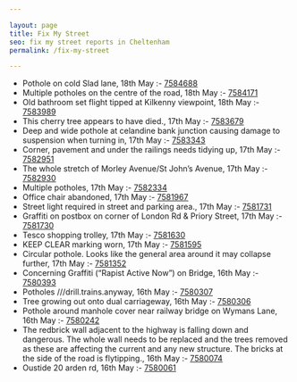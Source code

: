 ```yaml
---

layout: page
title: Fix My Street
seo: fix my street reports in Cheltenham
permalink: /fix-my-street

---
```


<!-- fix_marker starts -->

- Pothole on cold Slad lane, 18th May :- [7584688](https://www.fixmystreet.com/report/7584688)
- Multiple potholes on the centre of the road, 18th May :- [7584171](https://www.fixmystreet.com/report/7584171)
- Old bathroom set flight tipped at Kilkenny viewpoint, 18th May :- [7583989](https://www.fixmystreet.com/report/7583989)
- This cherry tree appears to have died., 17th May :- [7583679](https://www.fixmystreet.com/report/7583679)
- Deep and wide pothole at celandine bank junction causing damage to suspension when turning in, 17th May :- [7583343](https://www.fixmystreet.com/report/7583343)
- Corner, pavement and under the railings needs tidying up, 17th May :- [7582951](https://www.fixmystreet.com/report/7582951)
- The whole stretch of Morley Avenue/St John’s Avenue, 17th May :- [7582930](https://www.fixmystreet.com/report/7582930)
- Multiple potholes, 17th May :- [7582334](https://www.fixmystreet.com/report/7582334)
- Office chair abandoned, 17th May :- [7581967](https://www.fixmystreet.com/report/7581967)
- Street light required in street and parking area., 17th May :- [7581731](https://www.fixmystreet.com/report/7581731)
- Graffiti on postbox on corner of London Rd & Priory Street, 17th May :- [7581730](https://www.fixmystreet.com/report/7581730)
- Tesco shopping trolley, 17th May :- [7581630](https://www.fixmystreet.com/report/7581630)
- KEEP CLEAR marking worn, 17th May :- [7581595](https://www.fixmystreet.com/report/7581595)
- Circular pothole. Looks like the general area around it may collapse further, 17th May :- [7581352](https://www.fixmystreet.com/report/7581352)
- Concerning Graffiti (“Rapist Active Now”) on Bridge, 16th May :- [7580393](https://www.fixmystreet.com/report/7580393)
- Potholes ///drill.trains.anyway, 16th May :- [7580307](https://www.fixmystreet.com/report/7580307)
- Tree growing out onto dual carriageway, 16th May :- [7580306](https://www.fixmystreet.com/report/7580306)
- Pothole around manhole cover near railway bridge on Wymans Lane, 16th May :- [7580242](https://www.fixmystreet.com/report/7580242)
- The redbrick wall adjacent to the highway is falling down and dangerous. The whole wall needs to be replaced and the trees removed as these are affecting the current and any new structure. The bricks at the side of the road is flytipping., 16th May :- [7580074](https://www.fixmystreet.com/report/7580074)
- Oustide 20 arden rd, 16th May :- [7580061](https://www.fixmystreet.com/report/7580061)

<!-- fix_marker ends -->
